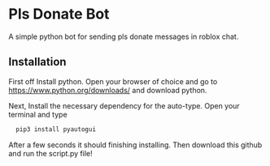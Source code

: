 
# Pls Donate Bot

A simple python bot for sending pls donate messages in roblox chat.


## Installation

First off Install python.
Open your browser of choice and go to https://www.python.org/downloads/ and download python.

Next, Install the necessary dependency for the auto-type. Open your terminal and type
```bash
  pip3 install pyautogui
```
After a few seconds it should finishing installing. 
Then download this github and run the script.py file!
